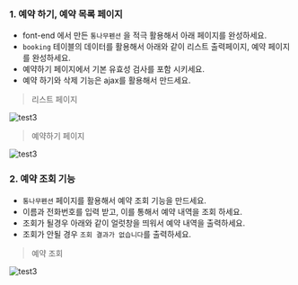 ### 1. 예약 하기, 예약 목록 페이지 

* font-end 에서 만든 `통나무펜션` 을 적극 활용해서 아래 페이지를 완성하세요. 
* `booking` 테이블의 데이터를 활용해서 아래와 같이 리스트 출력페이지, 예약 페이지를 완성하세요. 
* 예약하기 페이지에서 기본 유효성 검사를 포함 시키세요.
* 예약 하기와 삭제 기능은 ajax를 활용해서 만드세요. 

> 리스트 페이지

![test3](/material/images/dulumary/web/ajax/test03_1_result.png)

> 예약하기 페이지 

![test3](/material/images/dulumary/web/ajax/test03_2_result.png)

### 2. 예약 조회 기능

* `통나무펜션` 페이지를 활용해서 예약 조회 기능을 만드세요. 
* 이름과 전화번호를 입력 받고, 이를 통해서 예약 내역을 조회 하세요. 
* 조회가 될경우 아래와 같이 얼럿창을 띄워서 예약 내역을 출력하세요. 
* 조회가 안될 경우 `조회 결과가 없습니다`를 출력하세요.

> 예약 조회 

![test3](/material/images/dulumary/web/ajax/test03_3_result.png)
